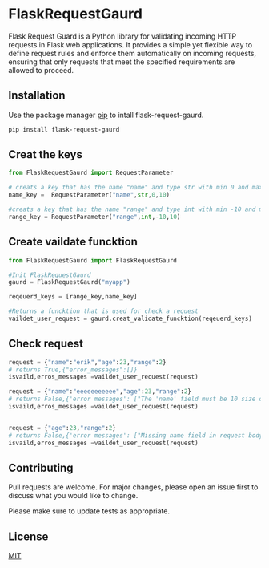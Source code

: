 # FlaskRequestGaurd

Flask Request Guard is a Python library for validating incoming HTTP requests in Flask web applications. It provides a simple yet flexible way to define request rules and enforce them automatically on incoming requests, ensuring that only requests that meet the specified requirements are allowed to proceed. 


## Installation
Use the package manager [pip](https://pip.pypa.io/en/stable/) to intall flask-request-gaurd.

```bash
pip install flask-request-gaurd
```

## Creat the keys


```python
from FlaskRequestGaurd import RequestParameter

# creats a key that has the name "name" and type str with min 0 and max 10 length
name_key =  RequestParameter("name",str,0,10)

#creats a key that has the name "range" and type int with min -10 and max 10 value
range_key = RequestParameter("range",int,-10,10)

```

## Create vaildate funcktion 

```python
from FlaskRequestGaurd import FlaskRequestGaurd

#Init FlaskRequestGaurd
gaurd = FlaskRequestGaurd("myapp")

reqeuerd_keys = [range_key,name_key] 

#Returns a funcktion that is used for check a request
vaildet_user_request = gaurd.creat_validate_funcktion(reqeuerd_keys)

```

## Check request

```python
request = {"name":"erik","age":23,"range":2}
# returns True,{"error_messages":[]} 
isvaild,erros_messages =vaildet_user_request(request)

request = {"name":"eeeeeeeeeee","age":23,"range":2}
# returns False,{'error messages': ["The 'name' field must be 10 size or less, and at least 0 size or more,but is actually 11 characters long."]}
isvaild,erros_messages =vaildet_user_request(request)


request = {"age":23,"range":2}
# returns False,{'error messages': ["Missing name field in request body."]}
isvaild,erros_messages =vaildet_user_request(request)

```




## Contributing

Pull requests are welcome. For major changes, please open an issue first
to discuss what you would like to change.

Please make sure to update tests as appropriate.

## License

[MIT](https://choosealicense.com/licenses/mit/)

